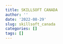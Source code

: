 ```yaml
---
title: SKILLSOFT CANADA
author: ''
date: '2022-08-29'
slug: skillsoft_canada
categories: []
tags: []
---
```


